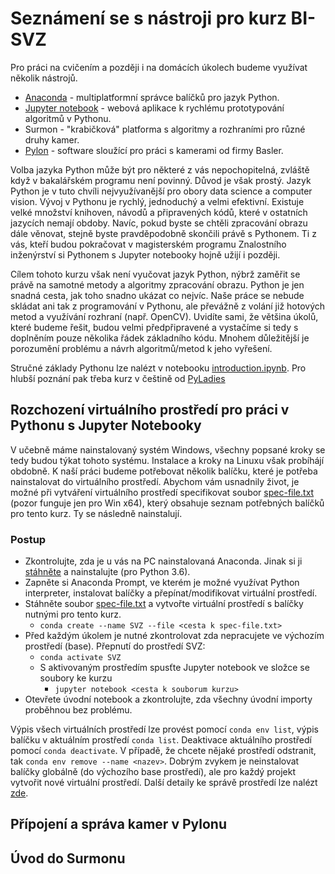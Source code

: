 # Seznámení se s nástroji pro kurz BI-SVZ
Pro práci na cvičením a později i na domácích úkolech budeme využívat několik nástrojů. 
* [Anaconda](https://www.anaconda.com/) - multiplatformní správce balíčků pro jazyk Python.
* [Jupyter notebook](http://jupyter.org/) - webová aplikace k rychlému prototypování algoritmů v Pythonu.
* Surmon - "krabičková" platforma s algoritmy a rozhraními pro různé druhy kamer.
* [Pylon](https://www.baslerweb.com/en/products/software/basler-pylon-camera-software-suite/) - software sloužící pro práci s kamerami od firmy Basler. 
    
Volba jazyka Python může být pro některé z vás nepochopitelná, zvláště když v bakalářském programu není povinný. Důvod je však prostý. Jazyk Python je v tuto chvíli nejvyužívanější pro obory data science a computer vision. Vývoj v Pythonu je rychlý, jednoduchý a velmi efektivní. Existuje velké množství knihoven, návodů a připravených kódů, které v ostatních jazycích nemají obdoby. Navíc, pokud byste se chtěli zpracování obrazu dále věnovat, stejně byste pravděpodobně skončili právě s Pythonem. Ti z vás, kteří budou pokračovat v magisterském programu Znalostního inženýrství si Pythonem s Jupyter notebooky hojně užijí i později.
    
Cílem tohoto kurzu však není vyučovat jazyk Python, nýbrž zaměřit se právě na samotné metody a algoritmy zpracování obrazu. Python je jen snadná cesta, jak toho snadno ukázat co nejvíc. Naše práce se nebude skládat ani tak z programování v Pythonu, ale převážně z volání již hotových metod a využívání rozhraní (např. OpenCV). Uvidíte sami, že většina úkolů, které budeme řešit, budou velmi předpřipravené a vystačíme si tedy s doplněním pouze několika řádek základního kódu. Mnohem důležitější je porozumění problému a návrh algoritmů/metod k jeho vyřešení.

Stručné základy Pythonu lze nalézt v notebooku [introduction.ipynb](introduction.ipynb). Pro hlubší poznání pak třeba kurz v češtině od [PyLadies](https://naucse.python.cz/course/pyladies/)

## Rozchození virtuálního prostředí pro práci v Pythonu s Jupyter Notebooky
V učebně máme nainstalovaný systém Windows, všechny popsané kroky se tedy budou týkat tohoto systému. Instalace a kroky na Linuxu však probíhájí obdobně. 
K naší práci budeme potřebovat několik balíčku, které je potřeba nainstalovat do virtuálního prostředí. Abychom vám usnadnily život, je možné při vytváření virtuálního prostředí specifikovat soubor [spec-file.txt](spec-file.txt) (pozor funguje jen pro Win x64), který obsahuje seznam potřebných balíčků pro tento kurz. Ty se následně nainstalují. 

### Postup
* Zkontrolujte, zda je u vás na PC nainstalovaná Anaconda. Jinak si ji [stáhněte](https://www.anaconda.com/download)  a nainstalujte (pro Python 3.6).
* Zapněte si Anaconda Prompt, ve kterém je možné využívat Python interpreter, instalovat balíčky a přepínat/modifikovat virtuální prostředí.
* Stáhněte soubor  [spec-file.txt](spec-file.txt) a vytvořte virtuální prostředí s balíčky nutnými pro tento kurz.
	* `conda create --name SVZ --file <cesta k spec-file.txt>`
* Před každým úkolem je nutné zkontrolovat zda nepracujete ve výchozím prostředí (base). Přepnutí do prostředí SVZ:
	* `conda activate SVZ`
	* S aktivovaným prostředím spusťte Jupyter notebook ve složce se soubory ke kurzu
		* `jupyter notebook <cesta k souborum kurzu>` 
*  Otevřete úvodní notebook a zkontrolujte, zda všechny úvodní importy proběhnou bez problému.

Výpis všech virtuálních prostředí lze provést pomocí `conda env list`, výpis balíčku v aktuálním prostředí `conda list`. Deaktivace aktuálního prostředí pomocí `conda deactivate`.  V případě, že chcete nějaké prostředí odstranit, tak `conda env remove --name <nazev>`. Dobrým zvykem je neinstalovat balíčky globálně (do výchozího base prostředí), ale pro každý projekt vytvořit nové virtuální prostředí. Další detaily ke správě prostředí lze nalézt [zde](https://conda.io/docs/user-guide/tasks/manage-environments.html).

## Přípojení a správa kamer v Pylonu 
## Úvod do Surmonu

<!--stackedit_data:
eyJoaXN0b3J5IjpbMTk4NDc0MDg2Miw0Mzk5NDMxOTJdfQ==
-->
